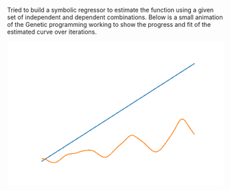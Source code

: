 Tried to build a symbolic regressor to estimate the function using a given set of independent and dependent combinations. Below is a small animation of the Genetic programming working to show the progress and fit of the estimated curve over iterations.

![alt-text](https://github.com/pavan-kamath/Course-Work/blob/main/Evolutionary%20Computation%20and%20Design%20Automation/Symbolic%20Regression%20(Genetic%20Programming)/GP_in_action.gif)
